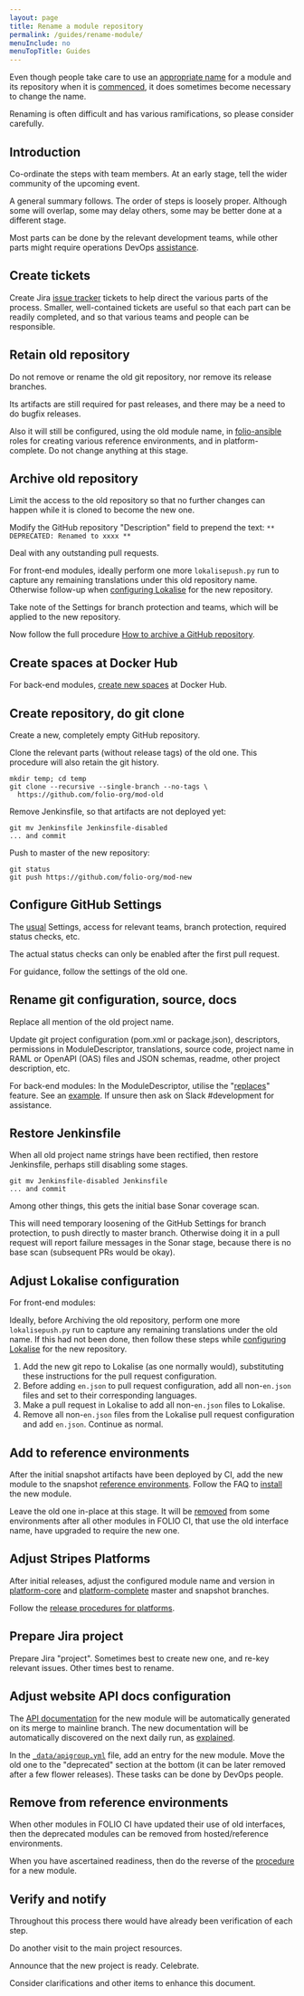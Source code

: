 ```yaml
---
layout: page
title: Rename a module repository
permalink: /guides/rename-module/
menuInclude: no
menuTopTitle: Guides
---
```


Even though people take care to use an [appropriate name](/guidelines/naming-conventions/#module-names) for a module and its repository when it is [commenced](/guidelines/create-new-repo/), it does sometimes become necessary to change the name.

Renaming is often difficult and has various ramifications, so please consider carefully.

## Introduction

Co-ordinate the steps with team members. At an early stage, tell the wider community of the upcoming event.

A general summary follows. The order of steps is loosely proper. Although some will overlap, some may delay others, some may be better done at a different stage.

Most parts can be done by the relevant development teams, while other parts might require operations DevOps [assistance](/faqs/how-to-raise-devops-ticket/).

## Create tickets

Create Jira [issue tracker](/guidelines/issue-tracker/) tickets to help direct the various parts of the process.
Smaller, well-contained tickets are useful so that each part can be readily completed, and so that various teams and people can be responsible.

## Retain old repository

Do not remove or rename the old git repository, nor remove its release branches.

Its artifacts are still required for past releases, and there may be a need to do bugfix releases.

Also it will still be configured, using the old module name, in [folio-ansible](https://github.com/folio-org/folio-ansible) roles for creating various reference environments, and in platform-complete.
Do not change anything at this stage.

## Archive old repository

Limit the access to the old repository so that no further changes can happen while it is cloned to become the new one.

Modify the GitHub repository "Description" field to prepend the text: `** DEPRECATED: Renamed to xxxx ** `

Deal with any outstanding pull requests.

For front-end modules, ideally perform one more `lokalisepush.py` run to capture any remaining translations under this old repository name.
Otherwise follow-up when [configuring Lokalise](#adjust-lokalise-configuration) for the new repository.

Take note of the Settings for branch protection and teams, which will be applied to the new repository.

Now follow the full procedure [How to archive a GitHub repository](/faqs/how-to-archive-repository/).

## Create spaces at Docker Hub

For back-end modules, [create new spaces](/download/artifacts/#docker-images) at Docker Hub.

## Create repository, do git clone

Create a new, completely empty GitHub repository.

Clone the relevant parts (without release tags) of the old one.
This procedure will also retain the git history.

```
mkdir temp; cd temp
git clone --recursive --single-branch --no-tags \
  https://github.com/folio-org/mod-old
```

Remove Jenkinsfile, so that artifacts are not deployed yet:

```
git mv Jenkinsfile Jenkinsfile-disabled
... and commit
```

Push to master of the new repository:

```
git status
git push https://github.com/folio-org/mod-new
```

## Configure GitHub Settings

The [usual](/guidelines/create-new-repo/) Settings, access for relevant teams, branch protection, required status checks, etc.

The actual status checks can only be enabled after the first pull request.

For guidance, follow the settings of the old one.

## Rename git configuration, source, docs

Replace all mention of the old project name.

Update git project configuration (pom.xml or package.json), descriptors, permissions in ModuleDescriptor, translations, source code, project name in RAML or OpenAPI (OAS) files and JSON schemas, readme, other project description, etc.

For back-end modules: In the ModuleDescriptor, utilise the "[replaces](https://github.com/folio-org/okapi/blob/177a60e5de9cf37e7fdd1c0fa9ecf00f72c481e9/okapi-core/src/main/raml/ModuleDescriptor.json#L17)" feature.
See an [example](https://github.com/folio-org/mod-inventory-storage/pull/765).
If unsure then ask on Slack #development for assistance.

## Restore Jenkinsfile

When all old project name strings have been rectified, then restore Jenkinsfile, perhaps still disabling some stages.

```
git mv Jenkinsfile-disabled Jenkinsfile
... and commit
```

Among other things, this gets the initial base Sonar coverage scan.

This will need temporary loosening of the GitHub Settings for branch protection, to push directly to master branch.
Otherwise doing it in a pull request will report failure messages in the Sonar stage, because there is no base scan (subsequent PRs would be okay).

## Adjust Lokalise configuration

For front-end modules:

Ideally, before Archiving the old repository, perform one more `lokalisepush.py` run to capture any remaining translations under the old name.
If this had not been done, then follow these steps while [configuring Lokalise](/guidelines/create-new-repo/#configure-lokalise) for the new repository.

1. Add the new git repo to Lokalise (as one normally would), substituting these instructions for the pull request configuration.
1. Before adding `en.json` to pull request configuration, add all non-`en.json` files and set to their corresponding languages.
1. Make a pull request in Lokalise to add all non-`en.json` files to Lokalise.
1. Remove all non-`en.json` files from the Lokalise pull request configuration and add `en.json`.  Continue as normal.

## Add to reference environments

After the initial snapshot artifacts have been deployed by CI, add the new module to the snapshot [reference environments](/guides/automation/#reference-environments).
Follow the FAQ to [install](/faqs/how-to-install-new-module/) the new module.

Leave the old one in-place at this stage. It will be [removed](#remove-from-reference-environments) from some environments after all other modules in FOLIO CI, that use the old interface name, have upgraded to require the new one.

## Adjust Stripes Platforms

After initial releases, adjust the configured module name and version in
[platform-core](https://github.com/folio-org/platform-core)
and
[platform-complete](https://github.com/folio-org/platform-complete)
master and snapshot branches.

Follow the [release procedures for platforms](/guidelines/release-procedures/#add-to-platforms).

## Prepare Jira project

Prepare Jira "project". Sometimes best to create new one, and re-key relevant issues. Other times best to rename.

## Adjust website API docs configuration

The [API documentation](/reference/api/) for the new module will be automatically generated on its merge to mainline branch.
The new documentation will be automatically discovered on the next daily run, as [explained](/reference/api/#explain-gather-config).

In the [`_data/apigroup.yml`](https://github.com/folio-org/folio-org.github.io/blob/master/_data/apigroup.yml) file, add an entry for the new module.
Move the old one to the "deprecated" section at the bottom (it can be later removed after a few flower releases).
These tasks can be done by DevOps people.

## Remove from reference environments

When other modules in FOLIO CI have updated their use of old interfaces, then the deprecated modules can be removed from hosted/reference environments.

When you have ascertained readiness, then do the reverse of the [procedure](/faqs/how-to-install-new-module/) for a new module.

## Verify and notify

Throughout this process there would have already been verification of each step.

Do another visit to the main project resources.

Announce that the new project is ready. Celebrate.

Consider clarifications and other items to enhance this document.
